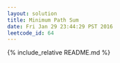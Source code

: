 ```yaml
---
layout: solution
title: Minimum Path Sum
date: Fri Jan 29 23:44:29 PST 2016
leetcode_id: 64
---
```

{% include_relative README.md %}
